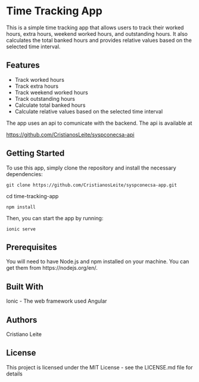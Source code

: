 # Time Tracking App

This is a simple time tracking app that allows users to track their worked hours, extra hours, weekend worked hours, and outstanding hours. It also calculates the total banked hours and provides relative values based on the selected time interval.

<h2>Features</h2>
<ul>
  <li>Track worked hours</li>
  <li>Track extra hours</li>
  <li>Track weekend worked hours</li>
  <li>Track outstanding hours</li>
  <li>Calculate total banked hours</li>
  <li>Calculate relative values based on the selected time interval</li>
</ul>

The app uses an api to comunicate with the backend. The api is available at

https://github.com/CristianosLeite/syspconecsa-api

<h2>Getting Started</h2>
To use this app, simply clone the repository and install the necessary dependencies:

```	
git clone https://github.com/CristianosLeite/syspconecsa-app.git
```	

cd time-tracking-app
```	
npm install
```	

Then, you can start the app by running:
```
ionic serve
```	
<h2>Prerequisites</h2>
You will need to have Node.js and npm installed on your machine. 
You can get them from https://nodejs.org/en/.

<h2>Built With</h2>
Ionic - The web framework used
Angular


<h2>Authors</h2>
Cristiano Leite

<h2>License</h2>
This project is licensed under the MIT License - see the LICENSE.md file for details
